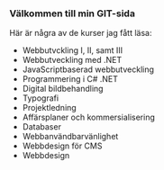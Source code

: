 ### Välkommen till min GIT-sida

Här är några av de kurser jag fått läsa:

- Webbutvckling I, II, samt III
- Webbutveckling med .NET
- JavaScriptbaserad webbutveckling
- Programmering i C# .NET
- Digital bildbehandling
- Typografi
- Projektledning
- Affärsplaner och kommersialisering 
- Databaser
- Webbanvändbarvänlighet
- Webbdesign för CMS
- Webbdesign
